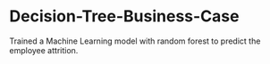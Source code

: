 # Decision-Tree-Business-Case
Trained a Machine Learning model with random forest to predict the employee attrition.
